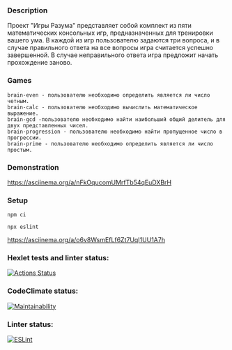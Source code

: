 ### Description
Проект "Игры Разума" представляет собой комплект из пяти математических консольных игр, предназначенных для тренировки вашего ума. В каждой из игр пользователю задаются три вопроса, и в случае правильного ответа на все вопросы игра считается успешно завершенной. В случае неправильного ответа игра предложит начать прохождение заново.

### Games
    brain-even - пользователю необходимо определить является ли число четным.
    brain-calc - пользователю необходимо вычислить математическое выражение.
    brain-gcd -пользователю необходимо найти наибольший общий делитель для двух представленных чисел.
    brain-progression - пользователю необходимо найти пропущенное число в прогрессии.
    brain-prime - пользователю необходимо определить является ли число простым.

### Demonstration
https://asciinema.org/a/nFkOqucomUMrfTb54qEuDXBrH

### Setup
```
npm ci
```
```
npx eslint
```
https://asciinema.org/a/o6v8WsmEfLf6Zt7UqI1UU1A7h

### Hexlet tests and linter status:
[![Actions Status](https://github.com/nikos592/frontend-project-44/actions/workflows/hexlet-check.yml/badge.svg)](https://github.com/nikos592/frontend-project-44/actions)

### CodeClimate status:
[![Maintainability](https://api.codeclimate.com/v1/badges/7b792182a161bf2f8a06/maintainability)](https://codeclimate.com/github/nikos592/frontend-project-44/maintainability)

### Linter status:
[![ESLint](https://img.shields.io/badge/ESLint-Passed-brightgreen)](https://eslint.org/)
